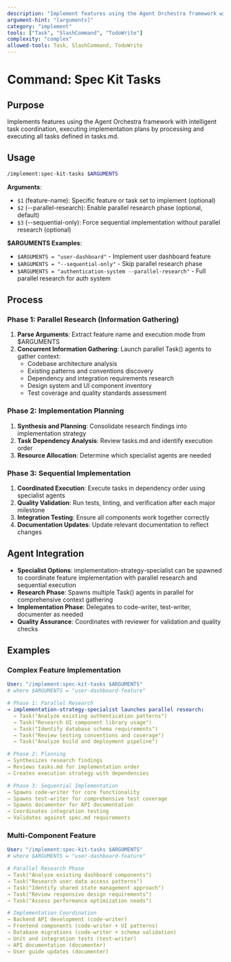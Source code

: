 ```yaml
---
description: "Implement features using the Agent Orchestra framework with intelligent task coordination"
argument-hint: "[arguments]"
category: "implement"
tools: ["Task", "SlashCommand", "TodoWrite"]
complexity: "complex"
allowed-tools: Task, SlashCommand, TodoWrite
---
```


# Command: Spec Kit Tasks

## Purpose

Implements features using the Agent Orchestra framework with intelligent task coordination, executing implementation plans by processing and
executing all tasks defined in tasks.md.

## Usage

```bash
/implement:spec-kit-tasks $ARGUMENTS
```

**Arguments**:

- `$1` (feature-name): Specific feature or task set to implement (optional)
- `$2` (--parallel-research): Enable parallel research phase (optional, default)
- `$3` (--sequential-only): Force sequential implementation without parallel research (optional)

**$ARGUMENTS Examples**:

- `$ARGUMENTS = "user-dashboard"` - Implement user dashboard feature
- `$ARGUMENTS = "--sequential-only"` - Skip parallel research phase
- `$ARGUMENTS = "authentication-system --parallel-research"` - Full parallel research for auth system

## Process

### Phase 1: Parallel Research (Information Gathering)

1. **Parse Arguments**: Extract feature name and execution mode from $ARGUMENTS
2. **Concurrent Information Gathering**: Launch parallel Task() agents to gather context:
   - Codebase architecture analysis
   - Existing patterns and conventions discovery
   - Dependency and integration requirements research
   - Design system and UI component inventory
   - Test coverage and quality standards assessment

### Phase 2: Implementation Planning

1. **Synthesis and Planning**: Consolidate research findings into implementation strategy
2. **Task Dependency Analysis**: Review tasks.md and identify execution order
3. **Resource Allocation**: Determine which specialist agents are needed

### Phase 3: Sequential Implementation

1. **Coordinated Execution**: Execute tasks in dependency order using specialist agents
2. **Quality Validation**: Run tests, linting, and verification after each major milestone
3. **Integration Testing**: Ensure all components work together correctly
4. **Documentation Updates**: Update relevant documentation to reflect changes

## Agent Integration

- **Specialist Options**: implementation-strategy-specialist can be spawned to coordinate feature implementation with parallel research and
  sequential execution
- **Research Phase**: Spawns multiple Task() agents in parallel for comprehensive context gathering
- **Implementation Phase**: Delegates to code-writer, test-writer, documenter as needed
- **Quality Assurance**: Coordinates with reviewer for validation and quality checks

## Examples

### Complex Feature Implementation

```yaml
User: "/implement:spec-kit-tasks $ARGUMENTS"
# where $ARGUMENTS = "user-dashboard-feature"

# Phase 1: Parallel Research
→ implementation-strategy-specialist launches parallel research:
  → Task("Analyze existing authentication patterns")
  → Task("Research UI component library usage")
  → Task("Identify database schema requirements")
  → Task("Review testing conventions and coverage")
  → Task("Analyze build and deployment pipeline")

# Phase 2: Planning
→ Synthesizes research findings
→ Reviews tasks.md for implementation order
→ Creates execution strategy with dependencies

# Phase 3: Sequential Implementation
→ Spawns code-writer for core functionality
→ Spawns test-writer for comprehensive test coverage
→ Spawns documenter for API documentation
→ Coordinates integration testing
→ Validates against spec.md requirements
```

### Multi-Component Feature

```yaml
User: "/implement:spec-kit-tasks $ARGUMENTS"
# where $ARGUMENTS = "user-dashboard-feature"

# Parallel Research Phase
→ Task("Analyze existing dashboard components")
→ Task("Research user data access patterns")
→ Task("Identify shared state management approach")
→ Task("Review responsive design requirements")
→ Task("Assess performance optimization needs")

# Implementation Coordination
→ Backend API development (code-writer)
→ Frontend components (code-writer + UI patterns)
→ Database migrations (code-writer + schema validation)
→ Unit and integration tests (test-writer)
→ API documentation (documenter)
→ User guide updates (documenter)
```
